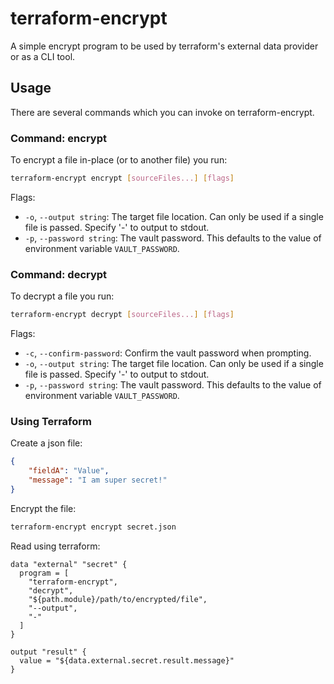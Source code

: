 # terraform-encrypt

A simple encrypt program to be used by terraform's external data provider or as a CLI tool.

## Usage

There are several commands which you can invoke on terraform-encrypt.

### Command: encrypt

To encrypt a file in-place (or to another file) you run:

```bash
terraform-encrypt encrypt [sourceFiles...] [flags]
```

Flags:
 - `-o`, `--output string`:     The target file location. Can only be used if a single file is passed. Specify '-' to output to stdout.
 - `-p`, `--password string`:   The vault password. This defaults to the value of environment variable `VAULT_PASSWORD`.

### Command: decrypt

To decrypt a file you run:

```bash
terraform-encrypt decrypt [sourceFiles...] [flags]
```

Flags:
 - `-c`, `--confirm-password`:  Confirm the vault password when prompting.
 - `-o`, `--output string`:     The target file location. Can only be used if a single file is passed. Specify '-' to output to stdout.
 - `-p`, `--password string`:   The vault password. This defaults to the value of environment variable `VAULT_PASSWORD`.

### Using Terraform

Create a json file:

```json
{
    "fieldA": "Value",
    "message": "I am super secret!"
}
```

Encrypt the file:

```bash
terraform-encrypt encrypt secret.json
```

Read using terraform:

````hcl
data "external" "secret" {
  program = [
    "terraform-encrypt",
    "decrypt",
    "${path.module}/path/to/encrypted/file",
    "--output",
    "-"
  ]
}

output "result" {
  value = "${data.external.secret.result.message}"
}
````
